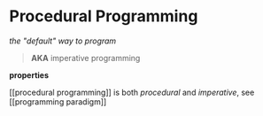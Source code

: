 # Procedural Programming

_the "default" way to program_

> **AKA** imperative programming

**properties**

[[procedural programming]] is both _procedural_ and _imperative_, see [[programming paradigm]]

